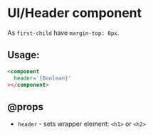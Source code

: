 # UI/Header component

As `first-child` have `margin-top: 0px`.

## Usage:

```html
<component
  header='{Boolean}'
></component>
```

## @props
- `header` - sets wrapper element: `<h1>` or `<h2>`